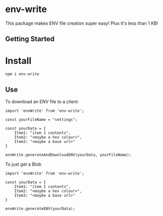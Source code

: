 # env-write
This package makes ENV file creation super easy! Plus it's less than 1 KB!

## Getting Started

# Install

`npm i env-write`

## Use

To download an ENV file to a client:

```
import 'envWrite' from 'env-write';

const yourFileName = "settings";

const yourData = {
    Item1: "item 1 contents",
    Item2: "<maybe a hex colour>",
    Item3: "<maybe a base url>"
}

envWrite.generateAndDownloadENV(yourData, yourFileName);
```

To just get a Blob 

```
import 'envWrite' from 'env-write';

const yourData = {
    Item1: "item 1 contents",
    Item2: "<maybe a hex colour>",
    Item3: "<maybe a base url>"
}

envWrite.generateENV(yourData);
```
